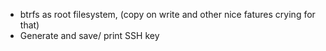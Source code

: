 

* btrfs as root filesystem, (copy on write and other nice fatures crying for that)
* Generate and save/ print SSH key


